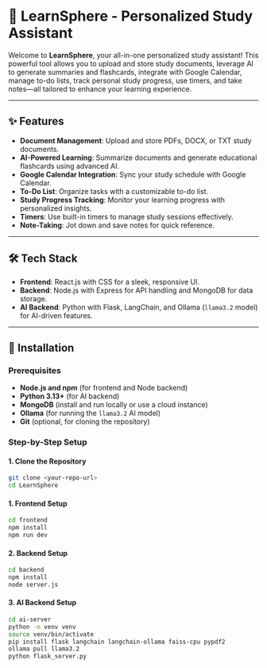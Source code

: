 # 🌟 LearnSphere - Personalized Study Assistant

Welcome to **LearnSphere**, your all-in-one personalized study assistant! This powerful tool allows you to upload and store study documents, leverage AI to generate summaries and flashcards, integrate with Google Calendar, manage to-do lists, track personal study progress, use timers, and take notes—all tailored to enhance your learning experience.

---

## ✨ Features

- **Document Management**: Upload and store PDFs, DOCX, or TXT study documents.
- **AI-Powered Learning**: Summarize documents and generate educational flashcards using advanced AI.
- **Google Calendar Integration**: Sync your study schedule with Google Calendar.
- **To-Do List**: Organize tasks with a customizable to-do list.
- **Study Progress Tracking**: Monitor your learning progress with personalized insights.
- **Timers**: Use built-in timers to manage study sessions effectively.
- **Note-Taking**: Jot down and save notes for quick reference.

---

## 🛠 Tech Stack

- **Frontend**: React.js with CSS for a sleek, responsive UI.
- **Backend**: Node.js with Express for API handling and MongoDB for data storage.
- **AI Backend**: Python with Flask, LangChain, and Ollama (`llama3.2` model) for AI-driven features.

---

## 🚀 Installation

### Prerequisites

- **Node.js and npm** (for frontend and Node backend)
- **Python 3.13+** (for AI backend)
- **MongoDB** (install and run locally or use a cloud instance)
- **Ollama** (for running the `llama3.2` AI model)
- **Git** (optional, for cloning the repository)

### Step-by-Step Setup

#### 1. Clone the Repository

```bash
git clone <your-repo-url>
cd LearnSphere
```

#### 1. Frontend Setup

```bash
cd frontend
npm install
npm run dev
```

#### 2. Backend Setup

```bash
cd backend
npm install
node server.js
```

#### 3. AI Backend Setup

```bash
cd ai-server
python -m venv venv
source venv/bin/activate
pip install flask langchain langchain-ollama faiss-cpu pypdf2
ollama pull llama3.2
python flask_server.py
```
